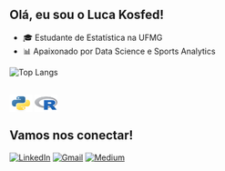 ## Olá, eu sou o Luca Kosfed!
- 🎓 Estudante de Estatística na UFMG
- 📊 Apaixonado por Data Science e Sports Analytics

![Top Langs](https://github-readme-stats.vercel.app/api/top-langs/?username=LKosfeld&layout=compact&theme=transparent&hide_border=true)




<div style="display: inline_block"><br>
  <img align="center" alt="Python" height="30" width="40" src="https://raw.githubusercontent.com/devicons/devicon/master/icons/python/python-original.svg">
  <img align="center" alt="R" height="30" width="40" src="https://raw.githubusercontent.com/devicons/devicon/master/icons/r/r-original.svg">


## Vamos nos conectar!
[![LinkedIn](https://img.shields.io/badge/-LinkedIn-blue?style=flat&logo=Linkedin&logoColor=white)](www.linkedin.com/in/luca-kosfeld)
[![Gmail](https://img.shields.io/badge/-Gmail-D14836?style=flat&logo=Gmail&logoColor=white)](mailto:luca.kosfeld@gmail.com)
[![Medium](https://img.shields.io/badge/-Medium-00AB6C?style=flat&logo=Medium&logoColor=white)](https://medium.com/@luca.kosfeld)
<!--
**LKosfeld/LKosfeld** is a ✨ _special_ ✨ repository because its `README.md` (this file) appears on your GitHub profile.

Here are some ideas to get you started:

- 🔭 I’m currently working on ...
- 🌱 I’m currently learning ...
- 👯 I’m looking to collaborate on ...
- 🤔 I’m looking for help with ...
- 💬 Ask me about ...
- 📫 How to reach me: ...
- 😄 Pronouns: ...
- ⚡ Fun fact: ...
-->
